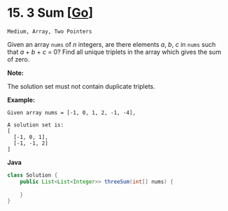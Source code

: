 # 15. 3 Sum [[Go](https://github.com/Apollo4634/LeetCode/blob/master/solution/array/ThreeSum.java)]

```Medium, Array, Two Pointers```

Given an array `nums` of *n* integers, are there elements *a*, *b*, *c* in `nums` such that *a* + *b* + *c* = 0? Find all unique triplets in the array which gives the sum of zero.

**Note:**

The solution set must not contain duplicate triplets.

**Example:**

```
Given array nums = [-1, 0, 1, 2, -1, -4],

A solution set is:
[
  [-1, 0, 1],
  [-1, -1, 2]
]
```

**Java**
```java
class Solution {
    public List<List<Integer>> threeSum(int[] nums) {
        
    }
}
```
